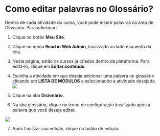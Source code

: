 # Como editar palavras no Glossário?

Dentro de cada atividade do curso, você pode inserir palavras na área de Glossário. Para adicionar:

1. Clique no botão **Meu Site**.

2. Clique no menu **Read in Web Admin**, localizado ao lado esquerdo da tela.

3. Nesta página, estão os cursos já criados dentro da plataforma. Para editá-lo, clique em **Editar conteúdo**.

4. Escolha a atividade em que deseja adicionar uma palavra no glossário clicando em **LISTA DE MÓDULOS** e selecionando a atividade desejada.![](https://raw.githubusercontent.com/mupi/readinweb-docs/master/images/select-act.png)

5. Clique na aba **Dicionário**. 

6. Na aba glossário, clique no ícone de configuração localizado após a palavra que você deseja editar. 

![](https://raw.githubusercontent.com/mupi/readinweb-docs/master/images/edit-glossary.png)

7. Após finalizar sua edição, clique no botão de edição.